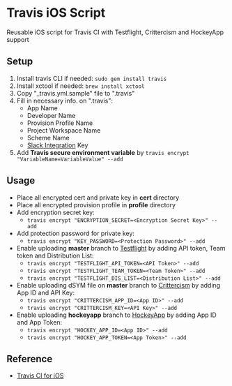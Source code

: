 Travis iOS Script
=================

Reusable iOS script for Travis CI with Testflight, Crittercism and HockeyApp support

## Setup
1. Install travis CLI if needed: `sudo gem install travis`
2. Install xctool if needed: `brew install xctool`
3. Copy "_travis.yml.sample" file to ".travis"
4. Fill in necessary info. on ".travis":
    - App Name
    - Developer Name
    - Provision Profile Name
    - Project Workspace Name
    - Scheme Name
    - [Slack Integration](https://slack.com/integrations) Key
5. Add **Travis secure environment variable** by
    `travis encrypt "VariableName=VariableValue" --add`

## Usage
- Place all encrypted cert and private key in **cert** directory
- Place all encrypted provision profile in **profile** directory
- Add encryption secret key:
    - `travis encrypt "ENCRYPTION_SECRET=<Encryption Secret Key>" --add`
- Add protection password for private key:
    - `travis encrypt "KEY_PASSWORD=<Protection Password>" --add`
- Enable uploading **master** branch to [Testflight](https://www.testflightapp.com) by adding API token, Team token and Distribution List:
    - `travis encrypt "TESTFLIGHT_API_TOKEN=<API Token>" --add`
    - `travis encrypt "TESTFLIGHT_TEAM_TOKEN=<Team Token>" --add`
    - `travis encrypt "TESTFLIGHT_DIS_LIST=<Distribution List>" --add`
- Enable uploading dSYM file on **master** branch to [Crittercism](https://www.crittercism.com) by adding App ID and API Key:
    - `travis encrypt "CRITTERCISM_APP_ID=<App ID>" --add`
    - `travis encrypt "CRITTERCISM_KEY=<API Key>" --add`
- Enable uploading **hockeyapp** branch to [HockeyApp](http://hockeyapp.net) by adding App ID and App Token:
    - `travis encrypt "HOCKEY_APP_ID=<App ID>" --add`
    - `travis encrypt "HOCKEY_APP_TOKEN=<App Token>" --add`

## Reference
- [Travis CI for iOS](http://www.objc.io/issue-6/travis-ci.html)
